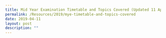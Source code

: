 ```yaml
---
title: Mid Year Examination Timetable and Topics Covered (Updated 11 Apr)
permalink: /Resources/2019/mye-timetable-and-topics-covered
date: 2019-04-11
layout: post
description: ""
---
```


